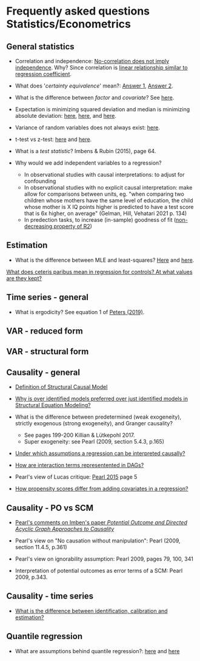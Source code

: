 # Frequently asked questions Statistics/Econometrics

## General statistics

- Correlation and independence: [No-correlation does not imply independence](https://en.wikipedia.org/wiki/Correlation_and_dependence#Correlation_and_independence). Why? Since correlation is [linear relationship similar to regression coefficient](https://stats.stackexchange.com/a/344619/162538).

- What does '*certainty equivalence*' mean?: [Answer 1](https://economics.stackexchange.com/a/19898/5764), [Answer 2](https://economics.stackexchange.com/a/9554/61).

- What is the difference between *factor* and *covariate*? See [here](https://stats.stackexchange.com/a/70826/162538).

- Expectation is minimizing squared deviation and median is minimizing absolute deviation: [here](http://gregorygundersen.com/blog/2019/10/04/expectation-median-opt/), [here](https://math.stackexchange.com/questions/113270/the-median-minimizes-the-sum-of-absolute-deviations-the-ell-1-norm), and [here](https://stats.stackexchange.com/questions/118/why-square-the-difference-instead-of-taking-the-absolute-value-in-standard-devia).

- Variance of random variables does not always exist: [here](https://math.stackexchange.com/q/4007718).

- t-test vs z-test: [here](https://stats.stackexchange.com/a/507081/162538) and [here](https://stats.stackexchange.com/a/61292/162538).

- What is a *test statistic*? Imbens & Rubin (2015), page 64.

- Why would we add independent variables to a regression?
  - In observational studies with causal interpretations: to adjust for confounding
  - In observational studies with no explicit causal interpretation: make allow for comparisons between units, eg. "when comparing two children whose mothers have the same level of education, the child whose mother is X IQ points higher is predicted to have a test score that is 6x higher, on average" (Gelman, Hill, Vehatari 2021 p. 134)
  - In predection tasks, to increase (in-sample) goodness of fit ([non-decreasing property of R2](https://stats.stackexchange.com/a/401466/162538))

## Estimation

- What is the difference between MLE and least-squares? [Here](https://stats.stackexchange.com/questions/143705/maximum-likelihood-method-vs-least-squares-method) and [here](https://stats.stackexchange.com/questions/12562/equivalence-between-least-squares-and-mle-in-gaussian-model).

[What does ceteris paribus mean in regression for controls? At what values are they kept?](https://stats.stackexchange.com/q/180155/162538)

## Time series - general

- What is ergodicity? See equation 1 of [Peters (2019)](https://www.nature.com/articles/s41567-019-0732-0.pdf).

## VAR - reduced form

## VAR - structural form

## Causality - general

- [Definition of Structural Causal Model](https://stats.stackexchange.com/a/312130/162538)

- [Why is over identified models preferred over just identified models in Structural Equation Modeling?](https://stats.stackexchange.com/questions/183021/why-is-over-identified-models-preferred-over-just-identified-models-in-structura/183024)

- What is the difference between predetermined (weak exogeneity), strictly exogenous (strong exogeneity), and Granger causality?
  - See pages 199-200 Killian & Lütkepohl 2017.
  - Super exogeneity: see Pearl (2009, section 5.4.3, p.165)

- [Under which assumptions a regression can be interpreted causally?](https://stats.stackexchange.com/a/493905/162538)

- [How are interaction terms representented in DAGs?](https://stats.stackexchange.com/a/350132/162538)

- Pearl's view of Lucas critique: [Pearl 2015](https://ftp.cs.ucla.edu/pub/stat_ser/r391-reprint.pdf) page 5

- [How propensity scores differ from adding covariates in a regression?](https://stats.stackexchange.com/questions/8604/how-are-propensity-scores-different-from-adding-covariates-in-a-regression-and)

## Causality - PO vs SCM

- [Pearl's comments on Imben's paper *Potential Outcome and Directed Acyclic Graph Approaches to Causality*](http://causality.cs.ucla.edu/blog/index.php/2020/01/29/on-imbens-comparison-of-two-approaches-to-empirical-economics/)

- Pearl's view on "No causation without manipulation": Pearl (2009, section 11.4.5, p.361)

- Pearl's view on ignorability assumption: Pearl 2009, pages 79, 100, 341

- Interpretation of potential outcomes as error terms of a SCM: Pearl 2009, p.343.

## Causality - time series

- [What is the difference between identification, calibration and estimation?](https://economics.stackexchange.com/a/36639)

## Quantile regression

- What are assumptions behind quantile regression?: [here](https://stats.stackexchange.com/a/321001/162538) and [here](https://stats.stackexchange.com/a/39003/162538)
